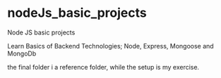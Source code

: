 # nodeJs_basic_projects
Node JS basic projects

Learn Basics of Backend Technologies; Node, Express, Mongoose and MongoDb

the final folder i a reference folder, while the setup is my exercise.
